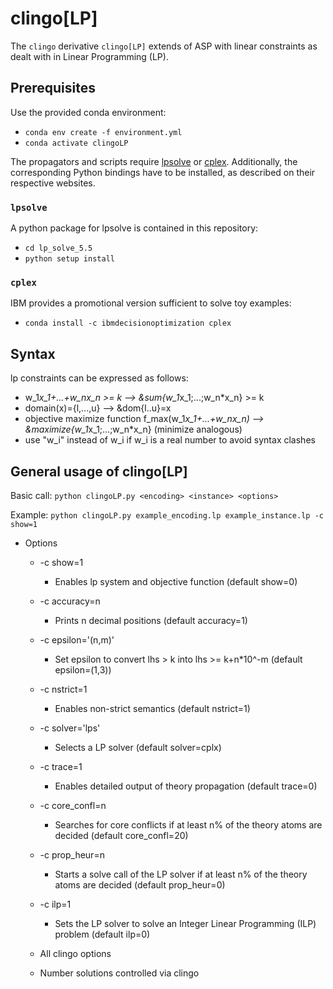 # clingo[LP]  

The `clingo` derivative `clingo[LP]` extends of ASP with linear constraints as dealt with in Linear Programming (LP).

## Prerequisites

Use the provided conda environment: 
+ `conda env create -f environment.yml`
+ `conda activate clingoLP`

The propagators and scripts require [lpsolve](https://sourceforge.net/projects/lpsolve/) or [cplex](https://www.ibm.com/support/knowledgecenter/SSSA5P_12.7.0/ilog.odms.cplex.help/CPLEX/GettingStarted/topics/set_up/Python_setup.html).
Additionally, the corresponding Python bindings have to be installed, as described on their respective websites.

### `lpsolve`

A python package for lpsolve is contained in this repository:
+ `cd lp_solve_5.5`
+ `python setup install`

### `cplex`

IBM provides a promotional version sufficient to solve toy examples:
+ `conda install -c ibmdecisionoptimization cplex`

## Syntax

lp constraints can be expressed as follows:
  + w_1*x_1+...+w_nx_n >= k --> &sum{w_1*x_1;...;w_n*x_n} >= k
  + domain(x)={l,...,u} --> &dom{l..u}=x
  + objective maximize function f_max(w_1*x_1+...+w_nx_n) --> &maximize{w_1*x_1;...;w_n*x_n} (minimize analogous)
  + use "w_i" instead of w_i if w_i is a real number to avoid syntax clashes

## General usage of clingo[LP]

Basic call:
`python clingoLP.py <encoding> <instance> <options>`

Example:
`python clingoLP.py example_encoding.lp example_instance.lp -c show=1`

+ Options
  + -c show=1
    + Enables lp system and objective function (default show=0)
  + -c accuracy=n
    + Prints n decimal positions (default accuracy=1)
  + -c epsilon='(n,m)'
    + Set epsilon to convert lhs > k into lhs >= k+n*10^-m (default epsilon=(1,3))
  + -c nstrict=1
    + Enables non-strict semantics (default nstrict=1)
  + -c solver='lps'
    + Selects a LP solver (default solver=cplx)
  + -c trace=1
    + Enables detailed output of theory propagation (default trace=0)
  + -c core_confl=n
    + Searches for core conflicts if at least n% of the theory atoms are decided (default core_confl=20)
  + -c prop_heur=n
    + Starts a solve call of the LP solver if at least n% of the theory atoms are decided (default prop_heur=0)
  + -c ilp=1
    + Sets the LP solver to solve an Integer Linear Programming (ILP) problem (default ilp=0)
  
  + All clingo options
  + Number solutions controlled via clingo
